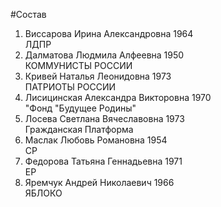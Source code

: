 #Состав
1. Виссарова Ирина Александровна 1964   
    ЛДПР
2. Далматова Людмила Алфеевна 1950   
    КОММУНИСТЫ РОССИИ
3. Кривей Наталья Леонидовна 1973   
    ПАТРИОТЫ РОССИИ
4. Лисицинская Александра Викторовна 1970   
    "Фонд "Будущее Родины"
5. Лосева Светлана Вячеславовна 1973   
    Гражданская Платформа
6. Маслак Любовь Романовна 1954   
    СР
7. Федорова Татьяна Геннадьевна 1971   
    ЕР
8. Яремчук Андрей Николаевич 1966   
    ЯБЛОКО
